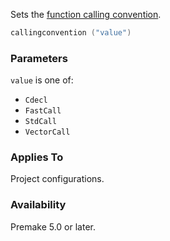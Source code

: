 Sets the [function calling convention](https://en.wikipedia.org/wiki/X86_calling_conventions).

```lua
callingconvention ("value")
```

### Parameters ###

`value` is one of:

* `Cdecl`
* `FastCall`
* `StdCall`
* `VectorCall`

### Applies To ###

Project configurations.

### Availability ###

Premake 5.0 or later.
